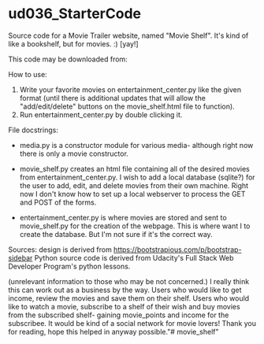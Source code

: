 # ud036_StarterCode
Source code for a Movie Trailer website, named "Movie Shelf".
It's kind of like a bookshelf, but for movies. :) [yay!]

This code may be downloaded from:

How to use: 
1. Write your favorite movies on entertainment_center.py like the given format (until there is additional updates that will allow the "add/edit/delete" buttons on the movie_shelf.html file to function).
2. Run entertainment_center.py by double clicking it. 

File docstrings:
- media.py is a constructor module for various media- although right now there is only a movie constructor.

- movie_shelf.py creates an html file containing all of the desired movies from entertainment_center.py. I wish    to add a local database (sqlite?) for the user to add, edit, and delete movies from their own machine. Right     now I don't know how to set up a local webserver to process the GET and POST of the forms.

- entertainment_center.py is where movies are stored and sent to movie_shelf.py for the creation of the webpage.   This is where want I to create the database. But I'm not sure if it's the correct way.

Sources: design is derived from https://bootstrapious.com/p/bootstrap-sidebar
         Python source code is derived from Udacity's Full Stack Web Developer Program's python lessons.

(unrelevant information to those who may be not concerned.)
I really think this can work out as a business by the way.
Users who would like to get income, review the movies and save them on their shelf.
Users who would like to watch a movie, subscribe to a shelf of their wish and buy movies from the subscribed shelf- gaining movie_points and income for the subscribee.
It would be kind of a social network for movie lovers! Thank you for reading, hope this helped in anyway possible."# movie_shelf" 
